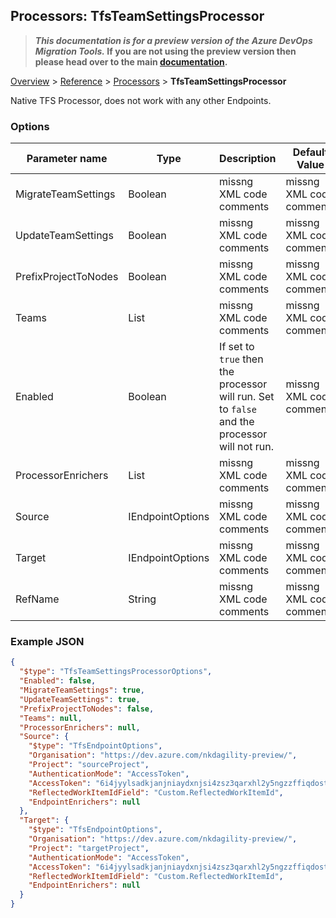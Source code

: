 ## Processors: TfsTeamSettingsProcessor

>**_This documentation is for a preview version of the Azure DevOps Migration Tools._ If you are not using the preview version then please head over to the main [documentation](https://nkdagility.github.io/azure-devops-migration-tools).**

[Overview](.././index.md) > [Reference](../index.md) > [Processors](./index.md) > **TfsTeamSettingsProcessor**

Native TFS Processor, does not work with any other Endpoints.

### Options

| Parameter name         | Type    | Description                              | Default Value                            |
|------------------------|---------|------------------------------------------|------------------------------------------|
| MigrateTeamSettings | Boolean | missng XML code comments | missng XML code comments |
| UpdateTeamSettings | Boolean | missng XML code comments | missng XML code comments |
| PrefixProjectToNodes | Boolean | missng XML code comments | missng XML code comments |
| Teams | List | missng XML code comments | missng XML code comments |
| Enabled | Boolean | If set to `true` then the processor will run. Set to `false` and the processor will not run. | missng XML code comments |
| ProcessorEnrichers | List | missng XML code comments | missng XML code comments |
| Source | IEndpointOptions | missng XML code comments | missng XML code comments |
| Target | IEndpointOptions | missng XML code comments | missng XML code comments |
| RefName | String | missng XML code comments | missng XML code comments |


### Example JSON

```JSON
{
  "$type": "TfsTeamSettingsProcessorOptions",
  "Enabled": false,
  "MigrateTeamSettings": true,
  "UpdateTeamSettings": true,
  "PrefixProjectToNodes": false,
  "Teams": null,
  "ProcessorEnrichers": null,
  "Source": {
    "$type": "TfsEndpointOptions",
    "Organisation": "https://dev.azure.com/nkdagility-preview/",
    "Project": "sourceProject",
    "AuthenticationMode": "AccessToken",
    "AccessToken": "6i4jyylsadkjanjniaydxnjsi4zsz3qarxhl2y5ngzzffiqdostq",
    "ReflectedWorkItemIdField": "Custom.ReflectedWorkItemId",
    "EndpointEnrichers": null
  },
  "Target": {
    "$type": "TfsEndpointOptions",
    "Organisation": "https://dev.azure.com/nkdagility-preview/",
    "Project": "targetProject",
    "AuthenticationMode": "AccessToken",
    "AccessToken": "6i4jyylsadkjanjniaydxnjsi4zsz3qarxhl2y5ngzzffiqdostq",
    "ReflectedWorkItemIdField": "Custom.ReflectedWorkItemId",
    "EndpointEnrichers": null
  }
}
```